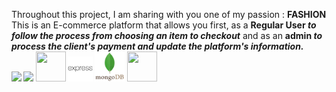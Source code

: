 Throughout this project, I am sharing with you one of my passion : <b>FASHION</b> <br>
This is an E-commerce platform that allows you first, as a <b>Regular User <i>to follow the process from choosing an item to checkout</i></b> and as an <b>admin <i>to
process the client's payment and update the platform's information.</i><b> <br>
  <img src="https://img.icons8.com/color/48/000000/react-native.png"/> 
<img src="https://img.icons8.com/color/48/000000/nodejs.png"/>  <img src='https://cdn.jsdelivr.net/gh/devicons/devicon/icons/redux/redux-original.svg' width="48" height="48">
   <img src="https://raw.githubusercontent.com/devicons/devicon/master/icons/express/express-original-wordmark.svg" alt="express" width="40" height="40"/>
    <img src="https://raw.githubusercontent.com/devicons/devicon/master/icons/mongodb/mongodb-original-wordmark.svg" alt="mongodb" width="48" height="48"/>
<img src='https://cdn.jsdelivr.net/gh/devicons/devicon/icons/firebase/firebase-plain.svg' width="48" height="48">
